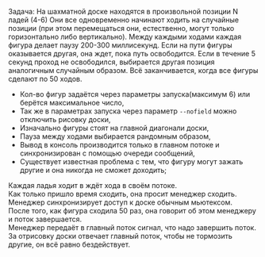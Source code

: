 Задача:
На шахматной доске находятся в произвольной позиции N ладей (4-6) Они все одновременно начинают ходить на случайные позиции (при этом перемещаться они, естественно, могут только горизонтально либо вертикально). Между каждыми ходами каждая фигура делает паузу 200-300 миллисекунд. Если на пути фигуры оказывается другая, она ждет, пока путь освободится. Если в течение 5 секунд проход не освободился, выбирается другая позиция аналогичным случайным образом. Всё заканчивается, когда все фигуры сделают по 50 ходов.

* Кол-во фигур задаётся через параметры запуска(максимум 6) или берётся максимальное число,
* Так же в параметрах запуска через параметр `--nofield` можно отключить рисовку доски,
* Изначально фигуры стоят на главной диагонали доски,
* Пауза между ходами выбирается рандомным образом,
* Вывод в консоль производится только в главном потоке и синхронизирован с помощью очереди сообщений,
* Существует известная проблема с тем, что фигуру могут зажать другие и она никогда не сможет доходить;

Каждая ладья ходит в ждёт хода в своём потоке.  
Как только пришло время сходить, она просит менеджер сходить.  
Менеджер синхронизирует доступ к доске обычным мьютексом.  
После того, как фигура сходила 50 раз, она говорит об этом менеджеру и поток завершается.  
Менеджер передаёт в главный поток сигнал, что надо завершить поток.  
За отрисовку доски отвечает главный поток, чтобы не тормозить другие, он всё равно бездействует.